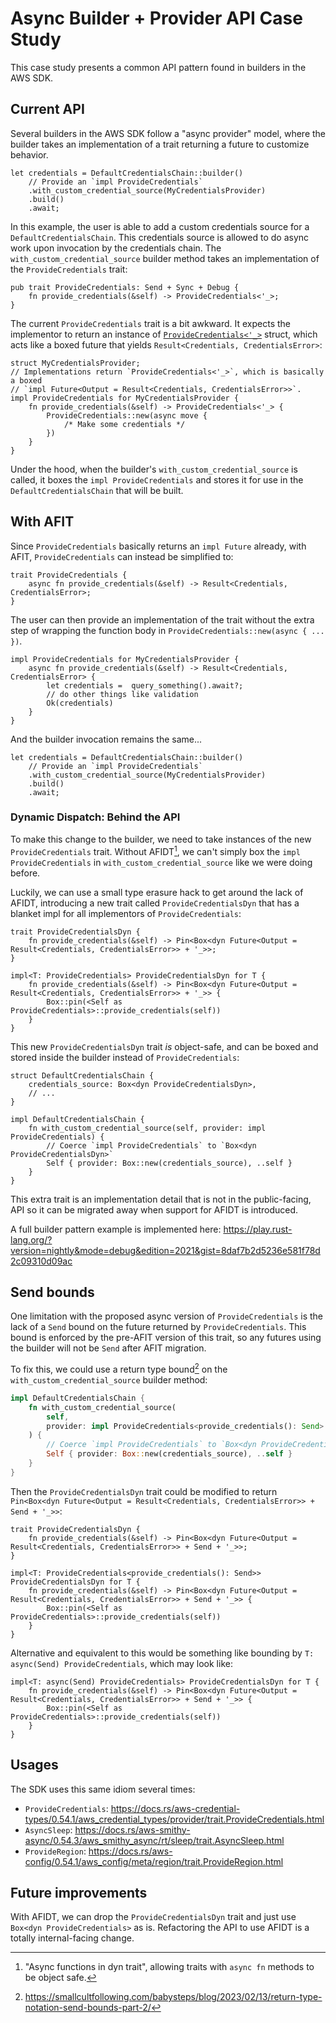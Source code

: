# Async Builder + Provider API Case Study

This case study presents a common API pattern found in builders in the AWS SDK.

## Current API

Several builders in the AWS SDK follow a "async provider" model, where the builder takes an implementation of a trait returning a future to customize behavior.

```rust=
let credentials = DefaultCredentialsChain::builder()
    // Provide an `impl ProvideCredentials`
    .with_custom_credential_source(MyCredentialsProvider)
    .build()
    .await;
```

In this example, the user is able to add a custom credentials source for a `DefaultCredentialsChain`. This credentials source is allowed to do async work upon invocation by the credentials chain. The `with_custom_credential_source` builder method takes an implementation of the `ProvideCredentials` trait:

```rust=
pub trait ProvideCredentials: Send + Sync + Debug {
    fn provide_credentials(&self) -> ProvideCredentials<'_>;
}
```

The current `ProvideCredentials` trait is a bit awkward. It expects the implementor to return an instance of [`ProvideCredentials<'_>`](https://docs.rs/aws-credential-types/0.54.1/aws_credential_types/provider/future/struct.ProvideCredentials.html) struct, which acts like a boxed future that yields `Result<Credentials, CredentialsError>`:

```rust=
struct MyCredentialsProvider;
// Implementations return `ProvideCredentials<'_>`, which is basically a boxed
// `impl Future<Output = Result<Credentials, CredentialsError>>`.
impl ProvideCredentials for MyCredentialsProvider {
    fn provide_credentials(&self) -> ProvideCredentials<'_> {
        ProvideCredentials::new(async move {
            /* Make some credentials */
        })
    }
}
```

Under the hood, when the builder's `with_custom_credential_source` is called, it boxes the `impl ProvideCredentials` and stores it for use in the `DefaultCredentialsChain` that will be built.

## With AFIT

Since `ProvideCredentials` basically returns an `impl Future` already, with AFIT, `ProvideCredentials` can instead be simplified to:

```rust=
trait ProvideCredentials {
    async fn provide_credentials(&self) -> Result<Credentials, CredentialsError>;
}
```

The user can then provide an implementation of the trait without the extra step of wrapping the function body in `ProvideCredentials::new(async { ... })`.

```rust=
impl ProvideCredentials for MyCredentialsProvider {
    async fn provide_credentials(&self) -> Result<Credentials, CredentialsError> {
        let credentials =  query_something().await?;
        // do other things like validation
        Ok(credentials)
    }
}
```

And the builder invocation remains the same...
```rust=
let credentials = DefaultCredentialsChain::builder()
    // Provide an `impl ProvideCredentials`
    .with_custom_credential_source(MyCredentialsProvider)
    .build()
    .await;
```

### Dynamic Dispatch: Behind the API

To make this change to the builder, we need to take instances of the new `ProvideCredentials` trait. Without AFIDT[^1], we can't simply box the `impl ProvideCredentials` in `with_custom_credential_source` like we were doing before.

Luckily, we can use a small type erasure hack to get around the lack of AFIDT, introducing a new trait called `ProvideCredentialsDyn`  that has a blanket impl for all implementors of `ProvideCredentials`:

[^1]: "Async functions in dyn trait", allowing traits with `async fn` methods to be object safe.

```rust=
trait ProvideCredentialsDyn {
    fn provide_credentials(&self) -> Pin<Box<dyn Future<Output = Result<Credentials, CredentialsError>> + '_>>;
}

impl<T: ProvideCredentials> ProvideCredentialsDyn for T {
    fn provide_credentials(&self) -> Pin<Box<dyn Future<Output = Result<Credentials, CredentialsError>> + '_>> {
        Box::pin(<Self as ProvideCredentials>::provide_credentials(self))
    }
}
```

This new `ProvideCredentialsDyn` trait *is* object-safe, and can be boxed and stored inside the builder instead of `ProvideCredentials`:

```rust=
struct DefaultCredentialsChain {
    credentials_source: Box<dyn ProvideCredentialsDyn>,
    // ...
}

impl DefaultCredentialsChain {
    fn with_custom_credential_source(self, provider: impl ProvideCredentials) {
        // Coerce `impl ProvideCredentials` to `Box<dyn ProvideCredentialsDyn>`
        Self { provider: Box::new(credentials_source), ..self }
    }
}
```

This extra trait is an implementation detail that is not in the public-facing, API so it can be migrated away when support for AFIDT is introduced.

A full builder pattern example is implemented here: https://play.rust-lang.org/?version=nightly&mode=debug&edition=2021&gist=8daf7b2d5236e581f78d2c09310d09ac

## Send bounds

One limitation with the proposed async version of `ProvideCredentials` is the lack of a `Send` bound on the future returned by `ProvideCredentials`. This bound is enforced by the pre-AFIT version of this trait, so any futures using the builder will not be `Send` after AFIT migration.

To fix this, we could use a return type bound[^2] on the `with_custom_credential_source` builder method:

[^2]: https://smallcultfollowing.com/babysteps/blog/2023/02/13/return-type-notation-send-bounds-part-2/

```rust
impl DefaultCredentialsChain {
    fn with_custom_credential_source(
        self, 
        provider: impl ProvideCredentials<provide_credentials(): Send>
    ) {
        // Coerce `impl ProvideCredentials` to `Box<dyn ProvideCredentialsDyn>`
        Self { provider: Box::new(credentials_source), ..self }
    }
}
```

Then the `ProvideCredentialsDyn` trait could be modified to return `Pin<Box<dyn Future<Output = Result<Credentials, CredentialsError>> + Send + '_>>`:

```rust=
trait ProvideCredentialsDyn {
    fn provide_credentials(&self) -> Pin<Box<dyn Future<Output = Result<Credentials, CredentialsError>> + Send + '_>>;
}

impl<T: ProvideCredentials<provide_credentials(): Send>> ProvideCredentialsDyn for T {
    fn provide_credentials(&self) -> Pin<Box<dyn Future<Output = Result<Credentials, CredentialsError>> + Send + '_>> {
        Box::pin(<Self as ProvideCredentials>::provide_credentials(self))
    }
}
```

Alternative and equivalent to this would be something like bounding by `T: async(Send) ProvideCredentials`, which may look like:

```rust=
impl<T: async(Send) ProvideCredentials> ProvideCredentialsDyn for T {
    fn provide_credentials(&self) -> Pin<Box<dyn Future<Output = Result<Credentials, CredentialsError>> + Send + '_>> {
        Box::pin(<Self as ProvideCredentials>::provide_credentials(self))
    }
}
```

## Usages

The SDK uses this same idiom several times:
* `ProvideCredentials`: https://docs.rs/aws-credential-types/0.54.1/aws_credential_types/provider/trait.ProvideCredentials.html
* `AsyncSleep`: https://docs.rs/aws-smithy-async/0.54.3/aws_smithy_async/rt/sleep/trait.AsyncSleep.html
* `ProvideRegion`: https://docs.rs/aws-config/0.54.1/aws_config/meta/region/trait.ProvideRegion.html

## Future improvements

With AFIDT, we can drop the `ProvideCredentialsDyn` trait and just use `Box<dyn ProvideCredentials>` as is. Refactoring the API to use AFIDT is a totally internal-facing change.